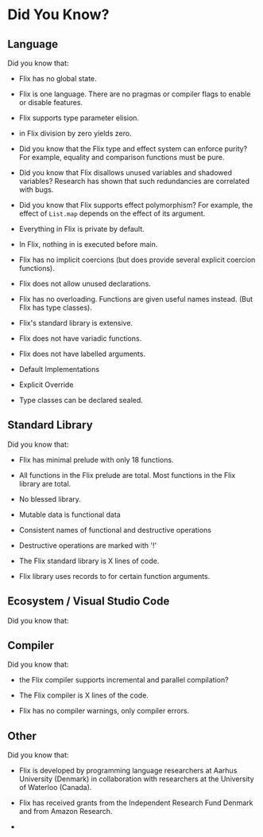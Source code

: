 # Did You Know?

## Language

Did you know that:

- Flix has no global state.

- Flix is one language. There are no pragmas or compiler flags to enable or disable features. 

- Flix supports type parameter elision.

- in Flix division by zero yields zero.

- Did you know that the Flix type and effect system can enforce purity?
  For example, equality and comparison functions must be pure.

- Did you know that Flix disallows unused variables and shadowed variables?
  Research has shown that such redundancies are correlated with bugs.

- Did you know that Flix supports effect polymorphism?
  For example, the effect of `List.map` depends on the effect of its argument.

- Everything in Flix is private by default.

- In Flix, nothing in is executed before main.

- Flix has no implicit coercions (but does provide several explicit coercion functions).

- Flix does not allow unused declarations.

- Flix has no overloading. Functions are given useful names instead. (But Flix has type classes).

- Flix's standard library is extensive.

- Flix does not have variadic functions.

- Flix does not have labelled arguments.

- Default Implementations

- Explicit Override

- Type classes can be declared sealed.

## Standard Library

Did you know that:

- Flix has minimal prelude with only 18 functions.

- All functions in the Flix prelude are total. Most functions in the Flix library are total.

- No blessed library.

- Mutable data is functional data

- Consistent names of functional and destructive operations

- Destructive operations are marked with '!'

- The Flix standard library is X lines of code.

- Flix library uses records to for certain function arguments.

## Ecosystem / Visual Studio Code

Did you know that:

## Compiler

Did you know that:

- the Flix compiler supports incremental and parallel compilation?

- The Flix compiler is X lines of the code.

- Flix has no compiler warnings, only compiler errors.

## Other

Did you know that:

- Flix is developed by programming language researchers at Aarhus University (Denmark) 
  in collaboration with researchers at the University of Waterloo (Canada).

- Flix has received grants from the Independent Research Fund Denmark and from Amazon Research.

- 
